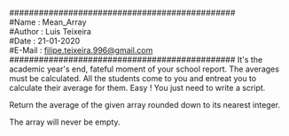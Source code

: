 ##############################################  
#Name   : Mean_Array  
#Author : Luis Teixeira  
#Date   : 21-01-2020  
#E-Mail : filipe.teixeira.996@gmail.com  
##############################################
It's the academic year's end, fateful moment of your school report. The averages must be calculated. All the students come to you and entreat you to calculate their average for them. Easy ! You just need to write a script.

Return the average of the given array rounded down to its nearest integer.

The array will never be empty.